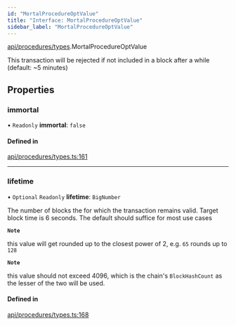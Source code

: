 ```yaml
---
id: "MortalProcedureOptValue"
title: "Interface: MortalProcedureOptValue"
sidebar_label: "MortalProcedureOptValue"
---
```


[api/procedures/types](../../../../../modules/API/Procedures/Types/Types.md).MortalProcedureOptValue

This transaction will be rejected if not included in a block after a while (default: ~5 minutes)

## Properties

### immortal

• `Readonly` **immortal**: ``false``

#### Defined in

[api/procedures/types.ts:161](https://github.com/PolymeshAssociation/polymesh-sdk/blob/49a0066c3/src/api/procedures/types.ts#L161)

___

### lifetime

• `Optional` `Readonly` **lifetime**: `BigNumber`

The number of blocks the for which the transaction remains valid. Target block time is 6 seconds. The default should suffice for most use cases

**`Note`**

this value will get rounded up to the closest power of 2, e.g. `65` rounds up to `128`

**`Note`**

this value should not exceed 4096, which is the chain's `BlockHashCount` as the lesser of the two will be used.

#### Defined in

[api/procedures/types.ts:168](https://github.com/PolymeshAssociation/polymesh-sdk/blob/49a0066c3/src/api/procedures/types.ts#L168)
